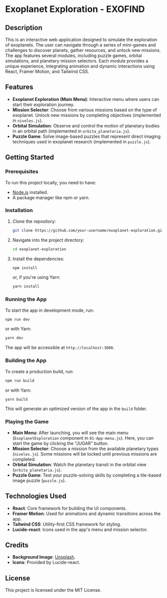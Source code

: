 # Exoplanet Exploration - EXOFIND

## Description

This is an interactive web application designed to simulate the exploration of exoplanets. The user can navigate through a series of mini-games and challenges to discover planets, gather resources, and unlock new missions. The app features several modules, including puzzle games, orbital simulations, and planetary mission selectors. Each module provides a unique experience, integrating animation and dynamic interactions using React, Framer Motion, and Tailwind CSS.

## Features

- **Exoplanet Exploration (Main Menu)**: Interactive menu where users can start their exploration journey.
- **Mission Selector**: Choose from various missions based on the type of exoplanet. Unlock new missions by completing objectives (implemented in `niveles.js`).
- **Orbital Simulation**: Observe and control the motion of planetary bodies in an orbital path (implemented in `orbita_planetaria.js`).
- **Puzzle Game**: Solve image-based puzzles that represent direct imaging techniques used in exoplanet research (implemented in `puzzle.js`).

## Getting Started

### Prerequisites

To run this project locally, you need to have:

- [Node.js](https://nodejs.org/en/) installed.
- A package manager like npm or yarn.

### Installation

1. Clone the repository:
   ```bash
   git clone https://github.com/your-username/exoplanet-exploration.git
   ```
2. Navigate into the project directory:
   ```bash
   cd exoplanet-exploration
   ```
3. Install the dependencies:
   ```bash
   npm install
   ```
   or, if you're using Yarn:
   ```bash
   yarn install
   ```

### Running the App

To start the app in development mode, run:
```bash
npm run dev
```
or with Yarn:
```bash
yarn dev
```

The app will be accessible at `http://localhost:3000`.

### Building the App

To create a production build, run:
```bash
npm run build
```
or with Yarn:
```bash
yarn build
```

This will generate an optimized version of the app in the `build` folder.

### Playing the Game

- **Main Menu**: After launching, you will see the main menu (`ExoplanetExploration` component in `01-App-menu.js`). Here, you can start the game by clicking the "JUGAR" button.
- **Mission Selector**: Choose a mission from the available planetary types (`niveles.js`). Some missions will be locked until previous missions are completed.
- **Orbital Simulation**: Watch the planetary transit in the orbital view (`orbita_planetaria.js`).
- **Puzzle Game**: Test your puzzle-solving skills by completing a tile-based image puzzle (`puzzle.js`).

## Technologies Used

- **React**: Core framework for building the UI components.
- **Framer Motion**: Used for animations and dynamic transitions across the app.
- **Tailwind CSS**: Utility-first CSS framework for styling.
- **Lucide-react**: Icons used in the app's menu and mission selector.

## Credits

- **Background Image**: [Unsplash](https://images.unsplash.com/photo-1462331940025-496dfbfc7564).
- **Icons**: Provided by Lucide-react.

## License

This project is licensed under the MIT License.

